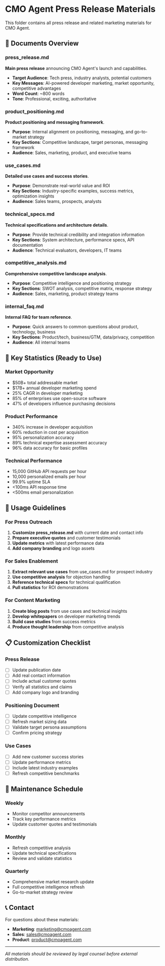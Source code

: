 # CMO Agent Press Release Materials

This folder contains all press release and related marketing materials for CMO Agent.

## 📄 Documents Overview

### press_release.md

**Main press release** announcing CMO Agent's launch and capabilities.

- **Target Audience**: Tech press, industry analysts, potential customers
- **Key Messages**: AI-powered developer marketing, market opportunity, competitive advantages
- **Word Count**: ~800 words
- **Tone**: Professional, exciting, authoritative

### product_positioning.md

**Product positioning and messaging framework**.

- **Purpose**: Internal alignment on positioning, messaging, and go-to-market strategy
- **Key Sections**: Competitive landscape, target personas, messaging framework
- **Audience**: Sales, marketing, product, and executive teams

### use_cases.md

**Detailed use cases and success stories**.

- **Purpose**: Demonstrate real-world value and ROI
- **Key Sections**: Industry-specific examples, success metrics, optimization insights
- **Audience**: Sales teams, prospects, analysts

### technical_specs.md

**Technical specifications and architecture details**.

- **Purpose**: Provide technical credibility and integration information
- **Key Sections**: System architecture, performance specs, API documentation
- **Audience**: Technical evaluators, developers, IT teams

### competitive_analysis.md

**Comprehensive competitive landscape analysis**.

- **Purpose**: Competitive intelligence and positioning strategy
- **Key Sections**: SWOT analysis, competitive matrix, response strategy
- **Audience**: Sales, marketing, product strategy teams

### internal_faq.md

**Internal FAQ for team reference**.

- **Purpose**: Quick answers to common questions about product, technology, business
- **Key Sections**: Product/tech, business/GTM, data/privacy, competition
- **Audience**: All internal teams

## 🎯 Key Statistics (Ready to Use)

### Market Opportunity

- $50B+ total addressable market
- $17B+ annual developer marketing spend
- 25% CAGR in developer marketing
- 85% of enterprises use open-source software
- 47% of developers influence purchasing decisions

### Product Performance

- 340% increase in developer acquisition
- 60% reduction in cost per acquisition
- 95% personalization accuracy
- 89% technical expertise assessment accuracy
- 96% data accuracy for basic profiles

### Technical Performance

- 15,000 GitHub API requests per hour
- 10,000 personalized emails per hour
- 99.9% uptime SLA
- <100ms API response time
- <500ms email personalization

## 🚀 Usage Guidelines

### For Press Outreach

1. **Customize press_release.md** with current date and contact info
2. **Prepare executive quotes** and customer testimonials
3. **Update metrics** with latest performance data
4. **Add company branding** and logo assets

### For Sales Enablement

1. **Extract relevant use cases** from use_cases.md for prospect industry
2. **Use competitive analysis** for objection handling
3. **Reference technical specs** for technical qualification
4. **Pull statistics** for ROI demonstrations

### For Content Marketing

1. **Create blog posts** from use cases and technical insights
2. **Develop whitepapers** on developer marketing trends
3. **Build case studies** from success metrics
4. **Produce thought leadership** from competitive analysis

## 📋 Customization Checklist

### Press Release

- [ ] Update publication date
- [ ] Add real contact information
- [ ] Include actual customer quotes
- [ ] Verify all statistics and claims
- [ ] Add company logo and branding

### Positioning Document

- [ ] Update competitive intelligence
- [ ] Refresh market sizing data
- [ ] Validate target persona assumptions
- [ ] Confirm pricing strategy

### Use Cases

- [ ] Add new customer success stories
- [ ] Update performance metrics
- [ ] Include latest industry examples
- [ ] Refresh competitive benchmarks

## 🔄 Maintenance Schedule

### Weekly

- Monitor competitor announcements
- Track key performance metrics
- Update customer quotes and testimonials

### Monthly

- Refresh competitive analysis
- Update technical specifications
- Review and validate statistics

### Quarterly

- Comprehensive market research update
- Full competitive intelligence refresh
- Go-to-market strategy review

## 📞 Contact

For questions about these materials:

- **Marketing**: marketing@cmoagent.com
- **Sales**: sales@cmoagent.com
- **Product**: product@cmoagent.com

---

_All materials should be reviewed by legal counsel before external distribution._

